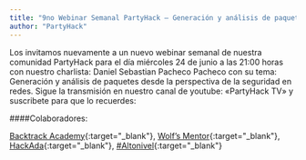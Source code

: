 ```yaml
---
title: "9no Webinar Semanal PartyHack – Generación y análisis de paquetes desde la perspectiva de la seguridad en redes"
author: "PartyHack"
---
```


Los invitamos nuevamente a un nuevo webinar semanal de nuestra comunidad PartyHack para el día miércoles 24 de junio a las 21:00 horas con nuestro charlista: Daniel Sebastian Pacheco Pacheco con su tema: Generación y análisis de paquetes desde la perspectiva de la seguridad en redes. Sigue la transmisión en nuestro canal de youtube: «PartyHack TV» y suscribete para que lo recuerdes:

####Colaboradores:

[Backtrack Academy](https://www.linkedin.com/company/backtrack-academy/){:target="_blank"},
[Wolf’s Mentor](https://www.linkedin.com/company/wolfsmentor/){:target="_blank"},
[HackAda](https://www.linkedin.com/company/hackada/){:target="_blank"},
[#Altonivel](https://www.linkedin.com/feed/hashtag/?keywords=altonivel&highlightedUpdateUrns=urn%3Ali%3Aactivity%3A6683467417311694848){:target="_blank"}

